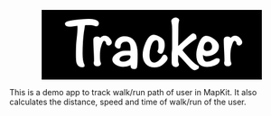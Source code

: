 <p align="center">
  <img align="center" src="https://raw.githubusercontent.com/ArnabHore/Tracker/master/Tracker/Images/logo.png" alt="Tracker Logo">
</p>

This is a demo app to track walk/run path of user in MapKit. It also calculates the distance, speed and time of walk/run of the user.
